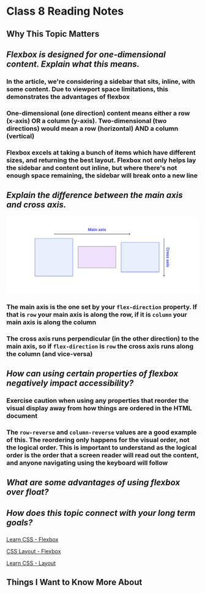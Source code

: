 # Class 8 Reading Notes

## Why This Topic Matters

###

## *Flexbox is designed for one-dimensional content. Explain what this means.*

### In the article, we're considering a sidebar that sits, inline, with some content. Due to viewport space limitations, this demonstrates the advantages of flexbox

### One-dimensional (one direction) content means either a row (x-axis) **OR** a column (y-axis). Two-dimensional (two directions) would mean a row (horizontal) **AND** a column (vertical)

### Flexbox excels at taking a bunch of items which have different sizes, and returning the best layout. Flexbox not only helps lay the sidebar and content out inline, but where there's not enough space remaining, the sidebar will break onto a new line

## *Explain the difference between the main axis and cross axis.*

![Main and Cross Axes](/images/main_and_cross_axes.svg)

### The main axis is the one set by your `flex-direction` property. If that is `row` your main axis is along the row, if it is `column` your main axis is along the column

### The cross axis runs perpendicular (in the other direction) to the main axis, so if `flex-direction` is `row` the cross axis runs along the column (and vice-versa)

## *How can using certain properties of flexbox negatively impact accessibility?*

### Exercise caution when using any properties that reorder the visual display away from how things are ordered in the HTML document

### The `row-reverse` and `column-reverse` values are a good example of this. The reordering only happens for the visual order, not the logical order. This is important to understand as the logical order is the order that a screen reader will read out the content, and anyone navigating using the keyboard will follow

## *What are some advantages of using flexbox over float?*

###

## *How does this topic connect with your long term goals?*

### 

[Learn CSS - Flexbox](https://web.dev/learn/css/flexbox/)

[CSS Layout - Flexbox](https://developer.mozilla.org/en-US/docs/Learn/CSS/CSS_layout/Flexbox)

[Learn CSS - Layout](https://web.dev/learn/css/layout/)

## Things I Want to Know More About

###

###
